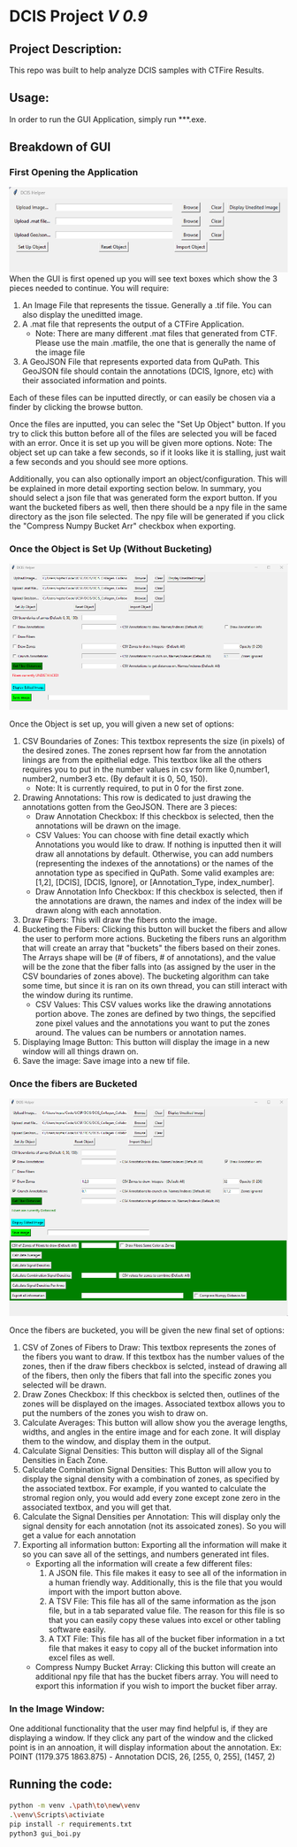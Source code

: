 # __DCIS Project__ _V 0.9_
## Project Description: 
This repo was built to help analyze DCIS samples with CTFire Results. 

## Usage:
In order to run the GUI Application, simply run ***.exe. 

## Breakdown of GUI
### First Opening the Application
![alt text](image_of_gui_beginning.png "Title")
When the GUI is first opened up you will see text boxes which show the 3 pieces needed to continue. You will require:
1. An Image File that represents the tissue. Generally a .tif file. You can also display the uneditted image. 
2. A .mat file that represents the output of a CTFire Application. 
    - Note: There are many different .mat files that generated from CTF. Please use the main .matfile, the one that is generally the name of the image file
3. A GeoJSON File that represents exported data from QuPath. This GeoJSON file should contain the annotations (DCIS, Ignore, etc) with their associated information and points.

Each of these files can be inputted directly, or can easily be chosen via a finder by clicking the browse button.

Once the files are inputted, you can selec the "Set Up Object" button. If you try to click this button before all of the files are selected you will be faced with an error. Once it is set up you will be given more options. Note: The object set up can take a few seconds, so if it looks like it is stalling, just wait a few seconds and you should see more options.

Additionally, you can also optionally import an object/configuration. This will be explained in more detail exporting section below. In summary, you should select a json file that was generated form the export button. If you want the bucketed fibers as well, then there should be a npy file in the same directory as the json file selected. The npy file will be generated if you click the "Compress Numpy Bucket Arr" checkbox when exporting.

### Once the Object is Set Up (Without Bucketing)
![alt text](image_of_gui_middle.png "Title")

Once the Object is set up, you will given a new set of options:
1. CSV Boundaries of Zones: This textbox represents the size (in pixels) of the desired zones. The zones reprsent how far from the annotation linings are from the epithelial edge.  This textbox like all the others requires you to put in the number values in csv form like 0,number1, number2, number3 etc. (By default it is 0, 50, 150). 
    - Note: It is currently required, to put in 0 for the first zone.
2.  Drawing Annotations: This row is dedicated to just drawing the annotations gotten from the GeoJSON. There are 3 pieces: 
    - Draw Annotation Checkbox: If this checkbox is selected, then the annotations will be drawn on the image.
    - CSV Values: You can choose with fine detail exactly which Annotations you would like to draw. If nothing is inputted then it will draw all annotations by default. Otherwise, you can add numbers (representing the indexes of the annotations) or the names of the annotation type as specified in QuPath. Some valid examples are: [1,2], [DCIS], [DCIS, Ignore], or [Annotation_Type, index_number].
    - Draw Annotation Info Checkbox: If this checkbox is selected, then if the annotations are drawn, the names and index of the index will be drawn along with each annotation.
3. Draw Fibers: This will draw the fibers onto the image.
4. Bucketing the Fibers: Clicking this button will bucket the fibers and allow the user to perform more actions. Bucketing the fibers runs an algorithm that will create an array that "buckets" the fibers based on their zones. The Arrays shape will be (# of fibers, # of annotations), and the value will be the zone that the fiber falls into (as assigned by the user in the CSV boundaries of zones above). The bucketing algorithm can take some time, but since it is ran on its own thread, you can still interact with the window during its runtime. 
    - CSV Values: This CSV values works like the drawing annotations portion above. The zones are defined by two things, the sepcified zone pixel values and the annotations you want to put the zones around. The values can be numbers or annotation names.
5. Displaying Image Button: This button will display the image in a new window will all things drawn on.
6. Save the image: Save image into a new tif file. 

### Once the fibers are Bucketed
![alt text](image_of_gui.png "Title")

Once the fibers are bucketed, you will be given the new final set of options: 
1. CSV of Zones of Fibers to Draw: This textbox represents the zones of the fibers you want to draw. If this textbox has the number values of the zones, then if the draw fibers checkbox is selcted, instead of drawing all of the fibers, then only the fibers that fall into the specific zones you selected will be drawn.   
2. Draw Zones Checkbox: If this checkbox is selcted then, outlines of the zones will be displayed on the images. Associated textbox allows you to put the numbers of the zones you wish to draw on. 
3. Calculate Averages: This button will allow show you the average lengths, widths, and angles in the entire image and for each zone. It will display them to the window, and display them in the output.  
4. Calculate Signal Densities: This button will display all of the Signal Densities in Each Zone. 
5. Calculate Combination Signal Densities: This Button will allow you to display the signal density with a combination of zones, as specified by the associated textbox. For example, if you wanted to calculate the stromal region only, you would add every zone except zone zero in the associated textbox, and you will get that.
6. Calculate the Signal Densities per Annotation: This will display only the signal density for each annotation (not its assoicated zones). So you will get a value for each annotation
7. Exporting all information button: Exporting all the information will make it so you can save all of the settings, and numbers generated int files. 
    - Exporting all the information will create a few different files: 
        1. A JSON file. This file makes it easy to see all of the information in a human friendly way. Additionally, this is the file that you would import with the import button above. 
        2. A TSV File: This file has all of the same information as the json file, but in a tab separated value file. The reason for this file is so that you can easily copy these values into excel or other tabling software easily. 
        3. A TXT File: This file has all of the bucket fiber information in a txt file that makes it easy to copy all of the bucket information into excel files as well. 
    - Compress Numpy Bucket Array: Clicking this button will create an additional npy file that has the bucket fibers array. You will need to export this information if you wish to import the bucket fiber array. 


### In the Image Window:
One additional functionality that the user may find helpful is, if they are displaying a window. If they click any part of the window and the clicked point is in an annoation, it will display information about the annotation. Ex: POINT (1179.375 1863.875) - Annotation DCIS, 26, [255, 0, 255], (1457, 2)


## Running the code: 
```sh
python -m venv .\path\to\new\venv
.\venv\Scripts\activiate
pip install -r requirements.txt
python3 gui_boi.py
```
